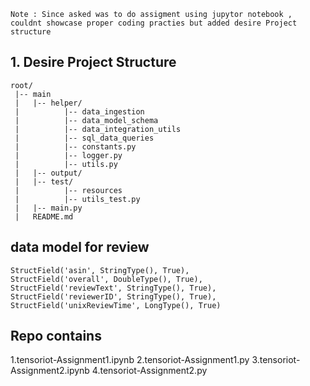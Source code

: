 
```
Note : Since asked was to do assigment using jupytor notebook ,
couldnt showcase proper coding practies but added desire Project structure 
```

## 1. Desire Project Structure  

```
root/
 |-- main
 |   |-- helper/
 |          |-- data_ingestion
 |          |-- data_model_schema
 |          |-- data_integration_utils
 |          |-- sql_data_queries
 |          |-- constants.py
 |          |-- logger.py
 |          |-- utils.py
 |   |-- output/
 |   |-- test/
 |          |-- resources
 |          |-- utils_test.py
 |   |-- main.py
 |   README.md
```

## data model for review 
    StructField('asin', StringType(), True),
    StructField('overall', DoubleType(), True), 
    StructField('reviewText', StringType(), True),
    StructField('reviewerID', StringType(), True),
    StructField('unixReviewTime', LongType(), True)

## Repo contains
 1.tensoriot-Assignment1.ipynb
 2.tensoriot-Assignment1.py
 3.tensoriot-Assignment2.ipynb
 4.tensoriot-Assignment2.py

